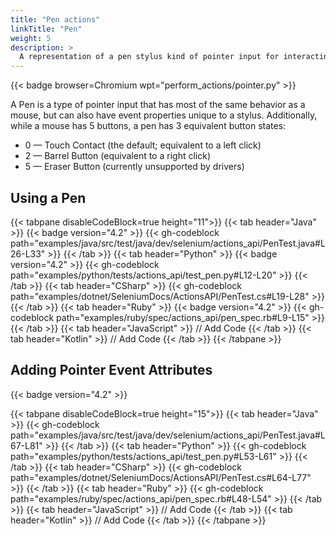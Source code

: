 ```yaml
---
title: "Pen actions"
linkTitle: "Pen"
weight: 5
description: >
  A representation of a pen stylus kind of pointer input for interacting with a web page.
---
```


{{< badge browser=Chromium wpt="perform_actions/pointer.py" >}}

A Pen is a type of pointer input that has most of the same behavior as a mouse, but can
also have event properties unique to a stylus. Additionally, while a mouse
has 5 buttons, a pen has 3 equivalent button states:

* 0 — Touch Contact (the default; equivalent to a left click)
* 2 — Barrel Button (equivalent to a right click)
* 5 — Eraser Button (currently unsupported by drivers)

## Using a Pen

{{< tabpane disableCodeBlock=true height="11">}}
{{< tab header="Java" >}}
{{< badge version="4.2" >}}
{{< gh-codeblock path="examples/java/src/test/java/dev/selenium/actions_api/PenTest.java#L26-L33" >}}
{{< /tab >}}
{{< tab header="Python" >}}
{{< badge version="4.2" >}}
{{< gh-codeblock path="examples/python/tests/actions_api/test_pen.py#L12-L20" >}}
{{< /tab >}}
{{< tab header="CSharp" >}}
{{< gh-codeblock path="examples/dotnet/SeleniumDocs/ActionsAPI/PenTest.cs#L19-L28" >}}
{{< /tab >}}
{{< tab header="Ruby" >}}
{{< badge version="4.2" >}}
{{< gh-codeblock path="examples/ruby/spec/actions_api/pen_spec.rb#L9-L15" >}}
{{< /tab >}}
{{< tab header="JavaScript" >}}
// Add Code
{{< /tab >}}
{{< tab header="Kotlin" >}}
// Add Code
{{< /tab >}}
{{< /tabpane >}}

## Adding Pointer Event Attributes

{{< badge version="4.2" >}}

{{< tabpane disableCodeBlock=true height="15">}}
{{< tab header="Java" >}}
{{< gh-codeblock path="examples/java/src/test/java/dev/selenium/actions_api/PenTest.java#L67-L81" >}}
{{< /tab >}}
{{< tab header="Python" >}}
{{< gh-codeblock path="examples/python/tests/actions_api/test_pen.py#L53-L61" >}}
{{< /tab >}}
{{< tab header="CSharp" >}}
{{< gh-codeblock path="examples/dotnet/SeleniumDocs/ActionsAPI/PenTest.cs#L64-L77" >}}
{{< /tab >}}
{{< tab header="Ruby" >}}
{{< gh-codeblock path="examples/ruby/spec/actions_api/pen_spec.rb#L48-L54" >}}
{{< /tab >}}
{{< tab header="JavaScript" >}}
// Add Code
{{< /tab >}}
{{< tab header="Kotlin" >}}
// Add Code
{{< /tab >}}
{{< /tabpane >}}

